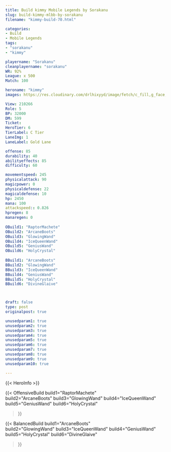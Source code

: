 ```yaml
---
title: Build kimmy Mobile Legends by Sorakanu
slug: build-kimmy-mlbb-by-sorakanu
filename: "kimmy-build-70.html"

categories: 
- Build 
- Mobile Legends
tags: 
- "sorakanu"
- "kimmy"

playername: "Sorakanu"
cleanplayername: "sorakanu"
WR: 92%
League: x 500
Match: 100 

heroname: "kimmy"
images: https://res.cloudinary.com/drlhixyyd/image/fetch/c_fill,g_face,f_auto/https://cdn2-build.mobagenie.my.id/p/images/banner/full/kimmy.jpg

View: 210266 
Role: 5 
BP: 32000
DM: 599 
Ticket:  
HeroTier: 6 
TierLabel: C Tier 
LaneImg: 1
LaneLabel: Gold Lane

offense: 85 
durability: 40 
abilityeffects: 85 
difficulty: 60 

movementspeed: 245
physicalattack: 90
magicpower: 0
physicaldefense: 22
magicaldefense: 10
hp: 2450
mana: 100
attackspeed:: 0.826
hpregen: 8
manaregen: 0
 
OBuild1: "RaptorMachete"  
OBuild2: "ArcaneBoots" 
OBuild3: "GlowingWand" 
OBuild4: "IceQueenWand" 
OBuild5: "GeniusWand" 
OBuild6: "HolyCrystal" 
 
BBuild1: "ArcaneBoots"  
BBuild2: "GlowingWand" 
BBuild3: "IceQueenWand" 
BBuild4: "GeniusWand" 
BBuild5: "HolyCrystal" 
BBuild6: "DivineGlaive"



draft: false
type: post
originalpost: true

unusedparam1: true
unusedparam2: true
unusedparam3: true
unusedparam4: true
unusedparam5: true
unusedparam6: true
unusedparam7: true
unusedparam8: true
unusedparam9: true
unusedparam10: true

---
```


{{< HeroInfo >}} 

{{< OffensiveBuild 
build1="RaptorMachete"  
build2="ArcaneBoots" 
build3="GlowingWand" 
build4="IceQueenWand" 
build5="GeniusWand" 
build6="HolyCrystal" 
 >}} 

{{< BalancedBuild 
build1="ArcaneBoots"  
build2="GlowingWand" 
build3="IceQueenWand" 
build4="GeniusWand" 
build5="HolyCrystal" 
build6="DivineGlaive" 
 >}}


